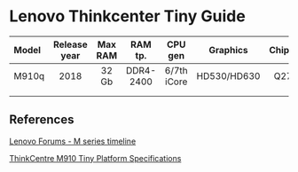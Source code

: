 # Lenovo Thinkcenter Tiny Guide

| Model    | Release year | Max RAM | RAM tp.  | CPU gen     |Graphics   |Chipset|USB Ports |
|:---------|:------------:|:-------:|:--------:|:-----------:|:---------:|:-----:|:--------:|
| M910q    | 2018         | 32 Gb   |DDR4-2400 | 6/7th iCore |HD530/HD630|Q270   |USB3.1x6  |
|          |              |         |          |             |           |
|          |              |         |          |             |           |


## References

[Lenovo Forums - M series timeline](https://forums.lenovo.com/t5/ThinkCentre-A-E-M-S-Series/M-series-timeline-2017/m-p/5076249)

[ThinkCentre M910 Tiny Platform Specifications](https://psref.lenovo.com/syspool/Sys/PDF/ThinkCentre/ThinkCentre_M910_Tiny/ThinkCentre_M910_Tiny_Spec.pdf)

